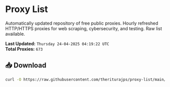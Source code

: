 # Proxy List

Automatically updated repository of free public proxies. Hourly refreshed HTTP/HTTPS proxies for web scraping, cybersecurity, and testing. Raw list available.

**Last Updated:** `Thursday 24-04-2025 04:19:22 UTC`  
**Total Proxies:** `673`

## 📥 Download
```bash
curl -O https://raw.githubusercontent.com/theriturajps/proxy-list/main/proxies.txt

